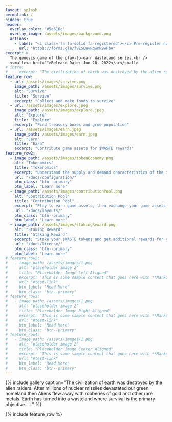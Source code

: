 ```yaml
---
layout: splash
permalink: /
hidden: true
header:
  overlay_color: "#5e616c"
  overlay_image: /assets/images/background.png
  actions:
    - label: "<i class='fa fa-solid fa-registered'></i> Pre-register now"
      url: "https://forms.gle/fvZSLWvRqwnR9wFbA"
excerpt: >
  The genesis game of the play-to-earn Wasteland series.<br />
  <small><a href="">Release Date: Jun 20, 2022</a></small>
# intro:
#   - excerpt: "The civilization of earth was destroyed by the alien raiders. After millions of nuclear missiles devastated our green homeland then Aliens flew away with robberies of gold and other rare metals. Earth has turned into a wasteland where survival is the primary objective……"
feature_row:
  - url: /assets/images/survive.png
    image_path: /assets/images/survive.png
    alt: "Survive"
    title: "Survive"
    excerpt: "Collect and make foods to survive"
  - url: /assets/images/explore.jpeg
    image_path: /assets/images/explore.jpeg
    alt: "Explore"
    title: "Explore"
    excerpt: "Find treasury boxes and grow population"
  - url: /assets/images/earn.jpeg
    image_path: /assets/images/earn.jpeg
    alt: "Earn"
    title: "Earn"
    excerpt: "Contribute game assets for $WASTE rewards"
feature_row2:
  - image_path: /assets/images/tokenEconomy.png
    alt: "Tokenomics"
    title: "Tokenomics"
    excerpt: "Understand the supply and demand characteristics of the $WASTE token"
    url: "/docs/configuration/"
    btn_class: "btn--primary"
    btn_label: "Learn more"
  - image_path: /assets/images/contributionPool.png
    alt: "Contribution Pool"
    title: "Contribution Pool"
    excerpt: "Play to earn game assets, then exchange your game assets for $WASTE rewards"
    url: "/docs/layouts/"
    btn_class: "btn--primary"
    btn_label: "Learn more"
  - image_path: /assets/images/stakingReward.png
    alt: "Staking Reward"
    title: "Staking Reward"
    excerpt: "Stake your $WASTE tokens and get additional rewards for your support of the Wasteland DAO"
    url: "/docs/license/"
    btn_class: "btn--primary"
    btn_label: "Learn more"
# feature_row2:
#   - image_path: /assets/images/1.png
#     alt: "placeholder image 2"
#     title: "Placeholder Image Left Aligned"
#     excerpt: 'This is some sample content that goes here with **Markdown** formatting. Left aligned with `type="left"`'
#     url: "#test-link"
#     btn_label: "Read More"
#     btn_class: "btn--primary"
# feature_row3:
#   - image_path: /assets/images/1.png
#     alt: "placeholder image 2"
#     title: "Placeholder Image Right Aligned"
#     excerpt: 'This is some sample content that goes here with **Markdown** formatting. Right aligned with `type="right"`'
#     url: "#test-link"
#     btn_label: "Read More"
#     btn_class: "btn--primary"
# feature_row4:
#   - image_path: /assets/images/1.png
#     alt: "placeholder image 2"
#     title: "Placeholder Image Center Aligned"
#     excerpt: 'This is some sample content that goes here with **Markdown** formatting. Centered with `type="center"`'
#     url: "#test-link"
#     btn_label: "Read More"
#     btn_class: "btn--primary"
---
```


<!-- {% include feature_row id="intro" type="center" %} -->

{% include gallery caption="The civilization of earth was destroyed by the alien raiders. After millions of nuclear missiles devastated our green homeland then Aliens flew away with robberies of gold and other rare metals. Earth has turned into a wasteland where survival is the primary objective……" %}

{% include feature_row %}

<!-- {% include feature_row id="feature_row2" type="left" %}

{% include feature_row id="feature_row3" type="right" %}

{% include feature_row id="feature_row4" type="center" %} -->
